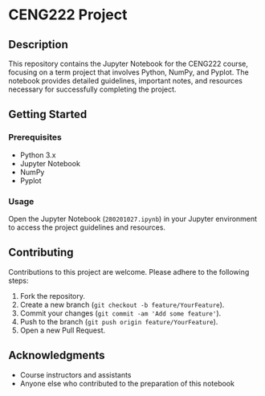 
# CENG222 Project

## Description
This repository contains the Jupyter Notebook for the CENG222 course, focusing on a term project that involves Python, NumPy, and Pyplot. The notebook provides detailed guidelines, important notes, and resources necessary for successfully completing the project. 

## Getting Started

### Prerequisites
- Python 3.x
- Jupyter Notebook
- NumPy
- Pyplot


### Usage
Open the Jupyter Notebook (`280201027.ipynb`) in your Jupyter environment to access the project guidelines and resources.

## Contributing
Contributions to this project are welcome. Please adhere to the following steps:
1. Fork the repository.
2. Create a new branch (`git checkout -b feature/YourFeature`).
3. Commit your changes (`git commit -am 'Add some feature'`).
4. Push to the branch (`git push origin feature/YourFeature`).
5. Open a new Pull Request.

## Acknowledgments
- Course instructors and assistants
- Anyone else who contributed to the preparation of this notebook
